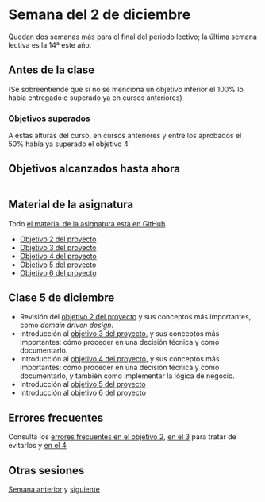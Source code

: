 # Semana del 2 de diciembre

Quedan dos semanas más para el final del periodo lectivo; la última semana
lectiva es la 14ª este año.

## Antes de la clase

(Se sobreentiende que si no se menciona un objetivo inferior el 100% lo había
entregado o superado ya en cursos anteriores)

### Objetivos superados

A estas alturas del curso, en cursos anteriores y entre los aprobados el 50%
había ya superado el objetivo 4.


## Objetivos alcanzados hasta ahora

```

```

## Material de la asignatura

Todo [el material de la asignatura está en GitHub](http://jj.github.io/IV).

* [Objetivo 2 del proyecto](http://jj.github.io/IV/documentos/proyecto/2.Modelo)
* [Objetivo 3 del proyecto](http://jj.github.io/IV/documentos/proyecto/3.Automatizar)
* [Objetivo 4 del
  proyecto](http://jj.github.io/IV/documentos/proyecto/4.Tests)
* [Objetivo 5 del
  proyecto](http://jj.github.io/IV/documentos/proyecto/5.Docker)
* [Objetivo 6 del
  proyecto](http://jj.github.io/IV/documentos/proyecto/6.CI)


## Clase 5 de diciembre

* Revisión del [objetivo 2 del
  proyecto](http://jj.github.io/IV/documentos/proyecto/2.Modelo) y sus conceptos
  más importantes, como *domain driven design*.
* Introducción al [objetivo 3 del
  proyecto](http://jj.github.io/IV/documentos/proyecto/3.Automatizar), y sus
  conceptos más importantes: cómo proceder en una decisión técnica y como
  documentarlo.
* Introducción al [objetivo 4 del
  proyecto](http://jj.github.io/IV/documentos/proyecto/4.Tests), y sus
  conceptos más importantes: cómo proceder en una decisión técnica y como
  documentarlo, y también como implementar la lógica de negocio.
* Introducción al [objetivo 5 del
  proyecto](http://jj.github.io/IV/documentos/proyecto/5.Docker)
* Introducción al [objetivo 6 del
  proyecto](http://jj.github.io/IV/documentos/proyecto/6.CI)


## Errores frecuentes

Consulta los [errores frecuentes en el objetivo
2](../errores/objetivo-2.md), [en el 3](../errores/objetivo-3.md) para
tratar de evitarlos y [en el 4](../errores/objetivo-4.md)

## Otras sesiones

[Semana anterior](semana-11.md) y [siguiente](semana-13.md)
